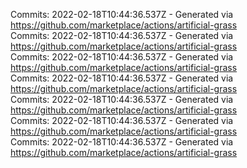 Commits: 2022-02-18T10:44:36.537Z - Generated via https://github.com/marketplace/actions/artificial-grass
<br>
Commits: 2022-02-18T10:44:36.537Z - Generated via https://github.com/marketplace/actions/artificial-grass
<br>
Commits: 2022-02-18T10:44:36.537Z - Generated via https://github.com/marketplace/actions/artificial-grass
<br>
Commits: 2022-02-18T10:44:36.537Z - Generated via https://github.com/marketplace/actions/artificial-grass
<br>
Commits: 2022-02-18T10:44:36.537Z - Generated via https://github.com/marketplace/actions/artificial-grass
<br>
Commits: 2022-02-18T10:44:36.537Z - Generated via https://github.com/marketplace/actions/artificial-grass
<br>
Commits: 2022-02-18T10:44:36.537Z - Generated via https://github.com/marketplace/actions/artificial-grass
<br>
